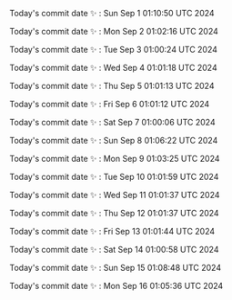 Today's commit date ✨ : Sun Sep 1 01:10:50 UTC 2024 

Today's commit date ✨ : Mon Sep 2 01:02:16 UTC 2024 

Today's commit date ✨ : Tue Sep 3 01:00:24 UTC 2024 

Today's commit date ✨ : Wed Sep 4 01:01:18 UTC 2024 

Today's commit date ✨ : Thu Sep 5 01:01:13 UTC 2024 

Today's commit date ✨ : Fri Sep 6 01:01:12 UTC 2024 

Today's commit date ✨ : Sat Sep 7 01:00:06 UTC 2024 

Today's commit date ✨ : Sun Sep 8 01:06:22 UTC 2024 

Today's commit date ✨ : Mon Sep 9 01:03:25 UTC 2024 

Today's commit date ✨ : Tue Sep 10 01:01:59 UTC 2024 

Today's commit date ✨ : Wed Sep 11 01:01:37 UTC 2024 

Today's commit date ✨ : Thu Sep 12 01:01:37 UTC 2024 

Today's commit date ✨ : Fri Sep 13 01:01:44 UTC 2024 

Today's commit date ✨ : Sat Sep 14 01:00:58 UTC 2024 

Today's commit date ✨ : Sun Sep 15 01:08:48 UTC 2024 

Today's commit date ✨ : Mon Sep 16 01:05:36 UTC 2024 

